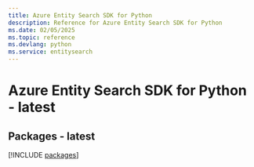 ```yaml
---
title: Azure Entity Search SDK for Python
description: Reference for Azure Entity Search SDK for Python
ms.date: 02/05/2025
ms.topic: reference
ms.devlang: python
ms.service: entitysearch
---
```

# Azure Entity Search SDK for Python - latest
## Packages - latest
[!INCLUDE [packages](entity-search-index.md)]